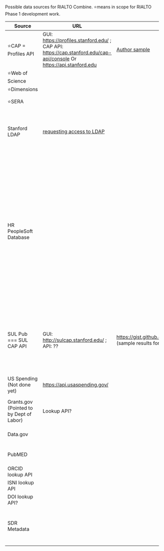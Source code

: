 Possible data sources for RIALTO Combine. ⭐️means in scope for RIALTO Phase 1 development work.


Source | URL | Data Example (link) | Notes
------ | --- | ------------------- | -----
⭐️CAP = Profiles API | GUI: https://profiles.stanford.edu/ ; CAP API: https://cap.stanford.edu/cap-api/console Or https://api.stanford.edu | [Author sample](https://gist.github.com/peetucket/07746abaa2b8d9bce7b38499cbeab9bb) | SUL Pub only calls a subset of CAP, we need the full CAP API
⭐️Web of Science |  |  | 
⭐️Dimensions |  |  | 
⭐️SERA |  |  | Not done yet.
Stanford LDAP | [requesting access to LDAP](https://uit.stanford.edu/service/directory/access/requesting) |  | Subset of HR information? API access leveraging sunets only?
HR PeopleSoft Database |  |  | Likely not needed since we should have access to a more complete CAP API that will provide Agent data. No access? Fully included information (relevant for us) is in CAP already? (Some subset feeds into CAP, thus into SUL Pub)
SUL Pub === SUL CAP API | GUI: http://sulcap.stanford.edu/ ; API: ?? | https://gist.github.com/peetucket/f572c9fe678998cb785accc22d5b5b64 (sample results for 3 publications based on author search) | Pulls in subset of Web of Science, Pubmed, Profiles, CAP, Database access exists
US Spending (Not done yet) | https://api.usaspending.gov/ |  | Check Github for the API for the status
Grants.gov (Pointed to by Dept of Labor) | Lookup API? |  |
Data.gov |  |  | Same as or includes Grants.gov?
PubMED |  |  | All captured in SUL Pub already?
ORCID lookup API |  |  | 
ISNI lookup API |  |  | 
DOI lookup API? |  |  | 
SDR Metadata |  |  | (via PURL-Fetcher or write AWS-based API for this use case)
